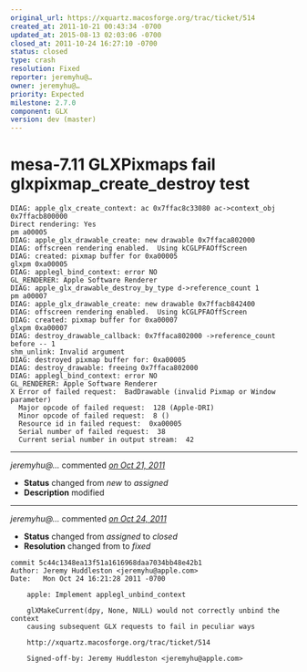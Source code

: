 ```yaml
---
original_url: https://xquartz.macosforge.org/trac/ticket/514
created_at: 2011-10-21 00:43:34 -0700
updated_at: 2015-08-13 02:03:06 -0700
closed_at: 2011-10-24 16:27:10 -0700
status: closed
type: crash
resolution: Fixed
reporter: jeremyhu@…
owner: jeremyhu@…
priority: Expected
milestone: 2.7.0
component: GLX
version: dev (master)
---
```


mesa-7.11 GLXPixmaps fail glxpixmap\_create\_destroy test
=========================================================


    DIAG: apple_glx_create_context: ac 0x7ffac8c33080 ac->context_obj 0x7ffacb800000
    Direct rendering: Yes
    pm a00005
    DIAG: apple_glx_drawable_create: new drawable 0x7ffaca802000
    DIAG: offscreen rendering enabled.  Using kCGLPFAOffScreen
    DIAG: created: pixmap buffer for 0xa00005
    glxpm 0xa00005
    DIAG: applegl_bind_context: error NO
    GL_RENDERER: Apple Software Renderer
    DIAG: apple_glx_drawable_destroy_by_type d->reference_count 1
    pm a00007
    DIAG: apple_glx_drawable_create: new drawable 0x7ffacb842400
    DIAG: offscreen rendering enabled.  Using kCGLPFAOffScreen
    DIAG: created: pixmap buffer for 0xa00007
    glxpm 0xa00007
    DIAG: destroy_drawable_callback: 0x7ffaca802000 ->reference_count before -- 1
    shm_unlink: Invalid argument
    DIAG: destroyed pixmap buffer for: 0xa00005
    DIAG: destroy_drawable: freeing 0x7ffaca802000
    DIAG: applegl_bind_context: error NO
    GL_RENDERER: Apple Software Renderer
    X Error of failed request:  BadDrawable (invalid Pixmap or Window parameter)
      Major opcode of failed request:  128 (Apple-DRI)
      Minor opcode of failed request:  8 ()
      Resource id in failed request:  0xa00005
      Serial number of failed request:  38
      Current serial number in output stream:  42


---

*jeremyhu@…* commented *[on Oct 21, 2011](https://xquartz.macosforge.org/trac/ticket/514#comment:1 "October 21, 2011 at 12:43 AM PDT")*

-   **Status** changed from *new* to *assigned*
-   **Description** modified



---

*jeremyhu@…* commented *[on Oct 24, 2011](https://xquartz.macosforge.org/trac/ticket/514#comment:2 "October 24, 2011 at 4:27 PM PDT")*

-   **Status** changed from *assigned* to *closed*
-   **Resolution** changed from to *fixed*

<!-- -->

    commit 5c44c1348ea13f51a1616968daa7034bb48e42b1
    Author: Jeremy Huddleston <jeremyhu@apple.com>
    Date:   Mon Oct 24 16:21:28 2011 -0700

        apple: Implement applegl_unbind_context
        
        glXMakeCurrent(dpy, None, NULL) would not correctly unbind the context
        causing subsequent GLX requests to fail in peculiar ways
        
        http://xquartz.macosforge.org/trac/ticket/514
        
        Signed-off-by: Jeremy Huddleston <jeremyhu@apple.com>


